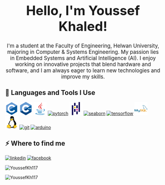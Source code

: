 <h1 style="text-align: center; font-size: 3em;">Hello, I'm Youssef Khaled!</h1>
<p style="font-size: 1.2em; text-align: center;">I'm a student at the Faculty of Engineering, Helwan University, majoring in Computer & Systems Engineering. My passion lies in Embedded Systems and Artificial Intelligence (AI). I enjoy working on innovative projects that blend hardware and software, and I am always eager to learn new technologies and improve my skills.</p>

<h2>🚀 Languages and Tools I Use</h2>
<p>
    <a target="_blank" href="https://raw.githubusercontent.com/devicons/devicon/master/icons/c/c-original.svg" style="display: inline-block;">
        <img src="https://raw.githubusercontent.com/devicons/devicon/master/icons/c/c-original.svg" alt="c" width="42" height="42" />
    </a>
    <a target="_blank" href="https://raw.githubusercontent.com/devicons/devicon/master/icons/cplusplus/cplusplus-original.svg" style="display: inline-block;">
        <img src="https://raw.githubusercontent.com/devicons/devicon/master/icons/cplusplus/cplusplus-original.svg" alt="cplusplus" width="42" height="42" />
    </a>
    <a target="_blank" href="https://raw.githubusercontent.com/devicons/devicon/master/icons/java/java-original.svg" style="display: inline-block;">
        <img src="https://raw.githubusercontent.com/devicons/devicon/master/icons/java/java-original.svg" alt="java" width="42" height="42" />
    </a>
    <a target="_blank" href="https://www.vectorlogo.zone/logos/pytorch/pytorch-icon.svg" style="display: inline-block;">
        <img src="https://www.vectorlogo.zone/logos/pytorch/pytorch-icon.svg" alt="pytorch" width="42" height="42" />
    </a>
    <a target="_blank" href="https://raw.githubusercontent.com/devicons/devicon/2ae2a900d2f041da66e950e4d48052658d850630/icons/pandas/pandas-original.svg" style="display: inline-block;">
        <img src="https://raw.githubusercontent.com/devicons/devicon/2ae2a900d2f041da66e950e4d48052658d850630/icons/pandas/pandas-original.svg" alt="pandas" width="42" height="42" />
    </a>
    <a target="_blank" href="https://seaborn.pydata.org/_images/logo-mark-lightbg.svg" style="display: inline-block;">
        <img src="https://seaborn.pydata.org/_images/logo-mark-lightbg.svg" alt="seaborn" width="42" height="42" />
    </a>
    <a target="_blank" href="https://www.vectorlogo.zone/logos/tensorflow/tensorflow-icon.svg" style="display: inline-block;">
        <img src="https://www.vectorlogo.zone/logos/tensorflow/tensorflow-icon.svg" alt="tensorflow" width="42" height="42" />
    </a>
    <a target="_blank" href="https://raw.githubusercontent.com/devicons/devicon/master/icons/mysql/mysql-original-wordmark.svg" style="display: inline-block;">
        <img src="https://raw.githubusercontent.com/devicons/devicon/master/icons/mysql/mysql-original-wordmark.svg" alt="mysql" width="42" height="42" />
    </a>
    <a target="_blank" href="https://raw.githubusercontent.com/devicons/devicon/master/icons/linux/linux-original.svg" style="display: inline-block;">
        <img src="https://raw.githubusercontent.com/devicons/devicon/master/icons/linux/linux-original.svg" alt="linux" width="42" height="42" />
    </a>
    <a target="_blank" href="https://www.vectorlogo.zone/logos/git-scm/git-scm-icon.svg" style="display: inline-block;">
        <img src="https://www.vectorlogo.zone/logos/git-scm/git-scm-icon.svg" alt="git" width="42" height="42" />
    </a>
    <a target="_blank" href="https://cdn.worldvectorlogo.com/logos/arduino-1.svg" style="display: inline-block;">
        <img src="https://cdn.worldvectorlogo.com/logos/arduino-1.svg" alt="arduino" width="42" height="42" />
    </a>
</p>

<h2>⚡️ Where to find me</h2>
<p>
    <a target="_blank" href="https://www.linkedin.com/in/https://www.linkedin.com/in/youssef-khaled-a36174286/" style="display: inline-block;">
        <img src="https://img.shields.io/badge/linkedin-logo?style=for-the-badge&logo=linkedin&logoColor=white&color=%230a77b6" alt="linkedin" />
    </a>
    <a target="_blank" href="https://www.facebook.com/https://www.facebook.com/profile.php?id=100008174950606" style="display: inline-block;">
        <img src="https://img.shields.io/badge/facebook-logo?style=for-the-badge&logo=facebook&logoColor=white&color=%230866ff" alt="facebook" />
    </a>
</p>

<p><img align="center" src="https://github-readme-stats.vercel.app/api?username=YoussefKh117&show_icons=true&locale=en" alt="YoussefKh117" /></p>
<p><img src="https://github-readme-stats.vercel.app/api/top-langs?username=YoussefKh117&show_icons=true&locale=en&layout=compact" alt="YoussefKh117" /></p>
